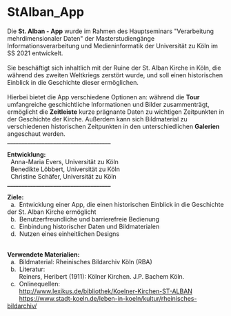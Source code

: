 # StAlban_App
Die <b>St. Alban - App</b> wurde im Rahmen des Hauptseminars "Verarbeitung mehrdimensionaler Daten" der Masterstudiengänge Informationsverarbeitung und Medieninformatik der Universität zu Köln im SS 2021 entwickelt.<br/><br/>
Sie beschäftigt sich inhaltlich mit der Ruine der St. Alban Kirche in Köln, die während des zweiten Weltkriegs zerstört wurde, und soll einen historischen Einblick in die Geschichte dieser ermöglichen.<br/><br/>
Hierbei bietet die App verschiedene Optionen an: während die <b>Tour</b> umfangreiche geschichtliche Informationen und Bilder zusammenträgt, ermöglicht die <b>Zeitleiste</b> kurze prägnante Daten zu wichtigen Zeitpunkten in der Geschichte der Kirche.
Außerdem kann sich Bildmaterial zu verschiedenen historischen Zeitpunkten in den unterschiedlichen <b>Galerien</b> angeschaut werden.<br/>
<b>____________________________________</b>

<b>Entwicklung:</b><br/>
&nbsp;&nbsp;Anna-Maria Evers, Universität zu Köln<br/>
&nbsp;&nbsp;Benedikte Löbbert, Universität zu Köln<br/>
&nbsp;&nbsp;Christine Schäfer, Universität zu Köln<br/>
<b>____________________________________</b>

<b>Ziele:</b><br/>
&nbsp;&nbsp;a.&nbsp;&nbsp;Entwicklung einer App, die einen historischen Einblick in die Geschichte der St. Alban Kirche ermöglicht<br/>
&nbsp;&nbsp;b.&nbsp;&nbsp;Benutzerfreundliche und barrierefreie Bedienung<br/>
&nbsp;&nbsp;c.&nbsp;&nbsp;Einbindung historischer Daten und Bildmaterialen<br/>
&nbsp;&nbsp;d.&nbsp;&nbsp;Nutzen eines einheitlichen Designs<br/><br/>
	
<b>Verwendete Materialien:</b><br/>
&nbsp;&nbsp;a.&nbsp;&nbsp;Bildmaterial: Rheinisches Bildarchiv Köln (RBA)<br/>
&nbsp;&nbsp;b.&nbsp;&nbsp;Literatur:<br/>
&nbsp;&nbsp;&nbsp;&nbsp;&nbsp;&nbsp;&nbsp;Reiners, Heribert (1911): Kölner Kirchen. J.P. Bachem Köln.<br/>
&nbsp;&nbsp;c.&nbsp;&nbsp;Onlinequellen:<br/>
&nbsp;&nbsp;&nbsp;&nbsp;&nbsp;&nbsp; http://www.lexikus.de/bibliothek/Koelner-Kirchen-ST-ALBAN <br/>
&nbsp;&nbsp;&nbsp;&nbsp;&nbsp;&nbsp; https://www.stadt-koeln.de/leben-in-koeln/kultur/rheinisches-bildarchiv/ <br/><br/>
		

	